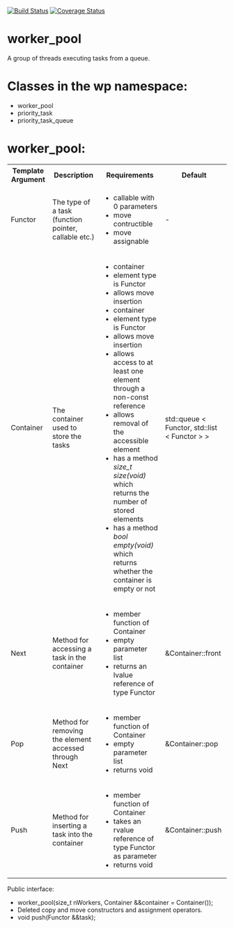 [![Build Status](https://travis-ci.org/babeanu-dorian/worker_pool.svg?branch=master)](https://travis-ci.org/babeanu-dorian/worker_pool)
[![Coverage Status](https://coveralls.io/repos/github/babeanu-dorian/worker_pool/badge.svg?branch=master)](https://coveralls.io/github/babeanu-dorian/worker_pool?branch=master)

# worker_pool
A group of threads executing tasks from a queue.

# Classes in the wp namespace:
* worker_pool
* priority_task
* priority_task_queue

# worker_pool:
<table align="center">
  <tr>
    <th>Template Argument</th>
    <th>Description</th>
    <th>Requirements</th>
    <th>Default</th>
  </tr>
  <tr>
    <td>Functor</td>
    <td>The type of a task (function pointer, callable etc.)</td>
    <td>
      <ul>
        <li>callable with 0 parameters</li>
        <li>move contructible</li>
        <li>move assignable</li>
      </ul>
    <td> - </td>
  </tr>
  <tr>
    <td>Container</td>
    <td>The container used to store the tasks</td>
    <td>
      <ul>
        <li>container</li>
        <li>element type is Functor</li>
        <li>allows move insertion</li>
        <li>container</li>
        <li>element type is Functor</li>
        <li>allows move insertion</li>
        <li>allows access to at least one element through a non-const reference</li>
        <li>allows removal of the accessible element</li>
        <li>has a method <i>size_t size(void)</i> which returns the number of stored elements</li>
        <li>has a method <i>bool empty(void)</i> which returns whether the container is empty or not</li>
      </ul>
    <td> std::queue &lt; Functor, std::list &lt; Functor &gt; &gt; </td>
  </tr>
  <tr>
    <td>Next</td>
    <td>Method for accessing a task in the container</td>
    <td>
      <ul>
        <li>member function of Container</li>
        <li>empty parameter list</li>
        <li>returns an lvalue reference of type Functor</li>
      </ul>
    <td> &amp;Container::front </td>
  </tr>
  <tr>
    <td>Pop</td>
    <td>Method for removing the element accessed through Next</td>
    <td>
      <ul>
        <li>member function of Container</li>
        <li>empty parameter list</li>
        <li>returns void</li>
      </ul>
    <td> &amp;Container::pop </td>
  </tr>
  <tr>
    <td>Push</td>
    <td>Method for inserting a task into the container</td>
    <td>
      <ul>
        <li>member function of Container</li>
        <li>takes an rvalue reference of type Functor as parameter</li>
        <li>returns void</li>
      </ul>
    <td> &amp;Container::push </td>
  </tr>
</table>

Public interface:
* worker_pool(size_t nWorkers, Container &&container = Container());
* Deleted copy and move constructors and assignment operators.
* void push(Functor &&task);

